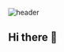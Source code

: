 ![header](https://capsule-render.vercel.app/api?type=waving&color=F2C9E0&height=300&section=header&text=Hello!%I'm%Seonga&&fontColor=FFFFFF&fontSize=60)

## Hi there 👋

<!--
**2SEONGA/2SEONGA** is a ✨ _special_ ✨ repository because its `README.md` (this file) appears on your GitHub profile.

Here are some ideas to get you started:

- 🔭 I’m currently working on ...
- 🌱 I’m currently learning ...
- 👯 I’m looking to collaborate on ...
- 🤔 I’m looking for help with ...
- 💬 Ask me about ...
- 📫 How to reach me: ...
- 😄 Pronouns: ...
- ⚡ Fun fact: ...
-->
